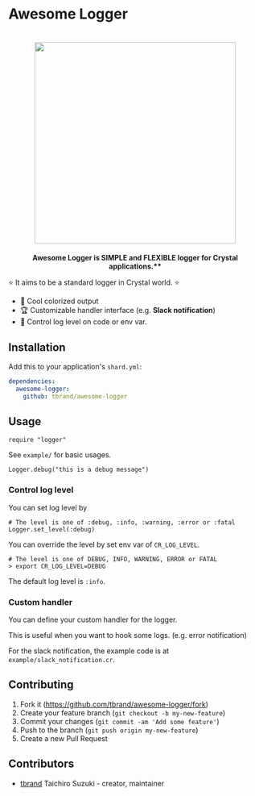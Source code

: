 # Awesome Logger

<h1 align="center">
  <img src="https://user-images.githubusercontent.com/3483230/42730856-a8702ba4-883b-11e8-8025-4e2b235ad92b.png" width="400" />
</h1>

<p align="center">
  <b>Awesome Logger is SIMPLE and FLEXIBLE logger for Crystal applications.**</b>
</p>

:star: It aims to be a standard logger in Crystal world. :star:

- :ribbon: Cool colorized output
- :trophy: Customizable handler interface (e.g. **Slack notification**)
- :gem: Control log level on code or env var.

## Installation

Add this to your application's `shard.yml`:

```yaml
dependencies:
  awesome-logger:
    github: tbrand/awesome-logger
```

## Usage

```crystal
require "logger"
```

See `example/` for basic usages.
```crystal
Logger.debug("this is a debug message")
```

### Control log level

You can set log level by
```crystal
# The level is one of :debug, :info, :warning, :error or :fatal
Logger.set_level(:debug)
```

You can override the level by set env var of `CR_LOG_LEVEL`.
```crystal
# The level is one of DEBUG, INFO, WARNING, ERROR or FATAL
> export CR_LOG_LEVEL=DEBUG
```

The default log level is `:info`.

### Custom handler

You can define your custom handler for the logger.

This is useful when you want to hook some logs. (e.g. error notification)

For the slack notification, the example code is at `example/slack_notification.cr`.

## Contributing

1. Fork it (<https://github.com/tbrand/awesome-logger/fork>)
2. Create your feature branch (`git checkout -b my-new-feature`)
3. Commit your changes (`git commit -am 'Add some feature'`)
4. Push to the branch (`git push origin my-new-feature`)
5. Create a new Pull Request

## Contributors

- [tbrand](https://github.com/tbrand) Taichiro Suzuki - creator, maintainer
